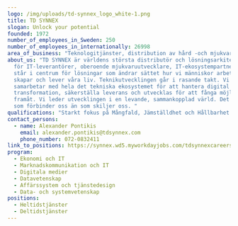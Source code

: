 ```yaml
---
logo: /img/uploads/td-synnex_logo_white-1.png
title: TD SYNNEX
slogan: Unlock your potential
founded: 1972
number_of_employees_in_Sweden: 250
number_of_employees_in_internationally: 26998
area_of_business: "Teknologitjänster, distribution av hård -och mjukvara samt Cloudtjänster. "
about_us: "TD SYNNEX är världens största distributör och lösningsarkitektcentral
  för IT-leverantörer, oberoende mjukvaruutvecklare, IT-ekosystempartners och
  står i centrum för lösningar som ändrar sättet hur vi människor arbetar,
  skapar och lever våra liv. Teknikutvecklingen går i rasande takt. Vi
  samarbetar med hela det tekniska ekosystemet för att hantera digital
  transformation, säkerställa leverans och utvecklas för att fånga möjligheter
  framåt. Vi leder utvecklingen i en levande, sammankopplad värld. Det finns mer
  som förbinder oss än som skiljer oss. "
qualifications: "Starkt fokus på Mångfald, Jämställdhet och Hållbarhet. "
contact_persons:
  - name: Alexander Pontikis
    email: alexander.pontikis@tdsynnex.com
    phone_number: 072-0832411
link_to_positions: https://synnex.wd5.myworkdayjobs.com/tdsynnexcareers
program:
  - Ekonomi och IT
  - Marknadskommunikation och IT
  - Digitala medier
  - Datavetenskap
  - Affärssystem och tjänstedesign
  - Data- och systemvetenskap
positions:
  - Heltidstjänster
  - Deltidstjänster
---
```

